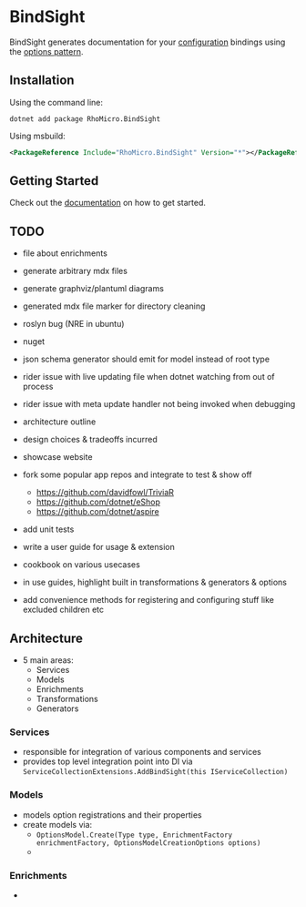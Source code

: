 # BindSight

BindSight generates documentation for your [configuration](https://learn.microsoft.com/en-us/dotnet/core/extensions/configuration) bindings using the [options pattern](https://learn.microsoft.com/en-us/dotnet/core/extensions/options).

## Installation

Using the command line:

```
dotnet add package RhoMicro.BindSight
```

Using msbuild:

```xml
<PackageReference Include="RhoMicro.BindSight" Version="*"></PackageReference>
```

## Getting Started

Check out the [documentation](https://bindsight.rhomicro.com/tutorials/walkthrough/) on how to get started.

## TODO

- file about enrichments

- generate arbitrary mdx files
- generate graphviz/plantuml diagrams

- generated mdx file marker for directory cleaning

- roslyn bug (NRE in ubuntu)

- nuget

- json schema generator should emit for model instead of root type

- rider issue with live updating file when dotnet watching from out of process
- rider issue with meta update handler not being invoked when debugging

- architecture outline
- design choices & tradeoffs incurred
- showcase website
- fork some popular app repos and integrate to test & show off
    - https://github.com/davidfowl/TriviaR
    - https://github.com/dotnet/eShop
    - https://github.com/dotnet/aspire
- add unit tests
- write a user guide for usage & extension
- cookbook on various usecases
- in use guides, highlight built in transformations & generators & options

- add convenience methods for registering and configuring stuff like excluded children etc

## Architecture

- 5 main areas:
    - Services
    - Models
    - Enrichments
    - Transformations
    - Generators

### Services

- responsible for integration of various components and services
- provides top level integration point into DI via `ServiceCollectionExtensions.AddBindSight(this IServiceCollection)`

### Models

- models option registrations and their properties
- create models via:
    - `OptionsModel.Create(Type type, EnrichmentFactory enrichmentFactory, OptionsModelCreationOptions options)`
    -

### Enrichments

-
